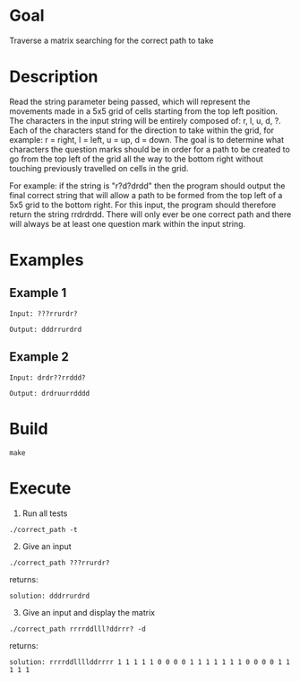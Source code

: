 # Goal
Traverse a matrix searching for the correct path to take

# Description
Read the string parameter being passed, which will represent the movements made in a 5x5 grid of cells starting from the top left position.
The characters in the input string will be entirely composed of: r, l, u, d, ?.
Each of the characters stand for the direction to take within the grid, for example: r = right, l = left, u = up, d = down.
The goal is to determine what characters the question marks should be in order for a path to be created to go from
the top left of the grid all the way to the bottom right without touching previously travelled on cells in the grid.

For example: if the string is "r?d?drdd" then the program should output the final correct string that will allow a path to be formed
from the top left of a 5x5 grid to the bottom right. For this input, the program should therefore return the string rrdrdrdd.
There will only ever be one correct path and there will always be at least one question mark within the input string.

# Examples
## Example 1
`Input: ???rrurdr?`

`Output: dddrrurdrd`

## Example 2
`Input: drdr??rrddd?`

`Output: drdruurrdddd`

# Build

`make`

# Execute
1. Run all tests

`./correct_path -t`

2. Give an input

`./correct_path ???rrurdr?`

returns:

`solution: dddrrurdrd`

3. Give an input and display the matrix

`./correct_path rrrrddlll?ddrrr? -d`

returns:

`solution: rrrrddllllddrrrr
1 1 1 1 1
0 0 0 0 1
1 1 1 1 1
1 0 0 0 0
1 1 1 1 1`
